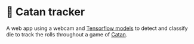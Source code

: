 # 🎲 Catan tracker

A web app using a webcam and [Tensorflow models](https://github.com/skovy/tensorflow-dice-model) to detect and classify die to track the rolls throughout a game of [Catan](https://www.catan.com).
